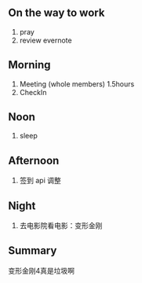 ## On the way to work

1. pray
2. review evernote 


## Morning 

1. Meeting (whole members)  1.5hours
2. CheckIn


## Noon

1. sleep


## Afternoon

1. 签到 api 调整


## Night

1. 去电影院看电影：变形金刚


## Summary

变形金刚4真是垃圾啊